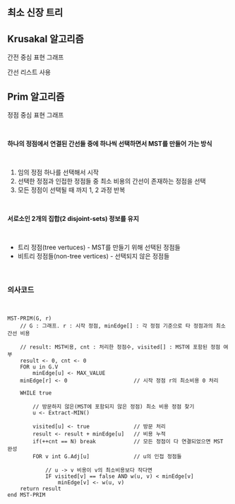 ## 최소 신장 트리




## Krusakal 알고리즘

간전 중심 표현 그래프

간선 리스트 사용




## Prim 알고리즘

정점 중심 표현 그래프

<br>

**하나의 정점에서 연결된 간선들 중에 하나씩 선택하면서 MST를 만들어 가는 방식**

<br>

1. 임의 정점 하나를 선택해서 시작
2. 선택한 정점과 인접한 정점들 중 최소 비용의 간선이 존재하는 정점을 선택
3. 모든 정점이 선택될 때 까지 1, 2 과정 반복

<br>

**서로소인 2개의 집합(2 disjoint-sets) 정보를 유지**

<br>

- 트리 정점(tree vertuces) - MST를 만들기 위해 선택된 정점들
- 비트리 정점들(non-tree vertices) - 선택되지 않은 정점들

<br>

### 의사코드

<br>

```
MST-PRIM(G, r)                           
    // G : 그래프. r : 시작 정점, minEdge[] : 각 정점 기준으로 타 정점과의 최소 간선 비용

    // result: MST비용, cnt : 처리한 정점수, visited[] : MST에 포함된 정점 여부
    result <- 0, cnt <- 0               
    FOR u in G.V
        minEdge[u] <- MAX_VALUE
    minEdge[r] <- 0                     // 시작 정점 r의 최소비용 0 처리

    WHILE true

        // 방문하지 않은(MST에 포함되지 않은 정점) 최소 비용 정점 찾기
        u <- Extract-MIN()
                      
        visited[u] <- true              // 방문 처리
        result <- result + minEdge[u]   // 비용 누적
        if(++cnt == N) break            // 모든 정점이 다 연결되었으면 MST 완성
        FOR v int G.Adj[u]              // u의 인접 정점들

            // u -> v 비용이 v의 최소비용보다 작다면
            IF visited[v] == false AND w(u, v) < minEdge[v] 
                minEdge[v] <- w(u, v)
    return result
end MST-PRIM
```
